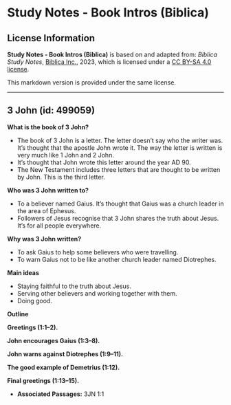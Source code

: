 # Study Notes - Book Intros (Biblica)

## License Information

**Study Notes - Book Intros (Biblica)** is based on and adapted from: _Biblica Study Notes_, [Biblica Inc.](https://www.biblica.com/), 2023, which is licensed under a [CC BY-SA 4.0 license](https://creativecommons.org/licenses/by-sa/4.0/legalcode.en).

This markdown version is provided under the same license.



--------------------------------

## 3 John (id: 499059)

**What is the book of 3 John?**

* The book of 3 John is a letter. The letter doesn’t say who the writer was. It’s thought that the apostle John wrote it. The way the letter is written is very much like 1 John and 2 John.
* It’s thought that John wrote this letter around the year AD 90\.
* The New Testament includes three letters that are thought to be written by John. This is the third letter.

**Who was 3 John written to?**

* To a believer named Gaius. It’s thought that Gaius was a church leader in the area of Ephesus.
* Followers of Jesus recognise that 3 John shares the truth about Jesus. It’s for all people everywhere.

**Why was 3 John written?**

* To ask Gaius to help some believers who were travelling.
* To warn Gaius not to be like another church leader named Diotrephes.

**Main ideas**

* Staying faithful to the truth about Jesus.
* Serving other believers and working together with them.
* Doing good.

**Outline**

**Greetings (1:1–2\).**

**John encourages Gaius (1:3–8\).**

**John warns against Diotrephes (1:9–11\).**

**The good example of Demetrius (1:12\).**

**Final greetings (1:13–15\).**

* **Associated Passages:** 3JN 1:1


